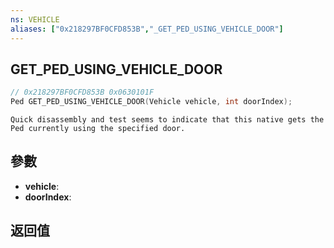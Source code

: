```yaml
---
ns: VEHICLE
aliases: ["0x218297BF0CFD853B","_GET_PED_USING_VEHICLE_DOOR"]
---
```

## GET_PED_USING_VEHICLE_DOOR

```c
// 0x218297BF0CFD853B 0x0630101F
Ped GET_PED_USING_VEHICLE_DOOR(Vehicle vehicle, int doorIndex);
```

```
Quick disassembly and test seems to indicate that this native gets the Ped currently using the specified door.  
```

## 參數
* **vehicle**: 
* **doorIndex**: 

## 返回值
